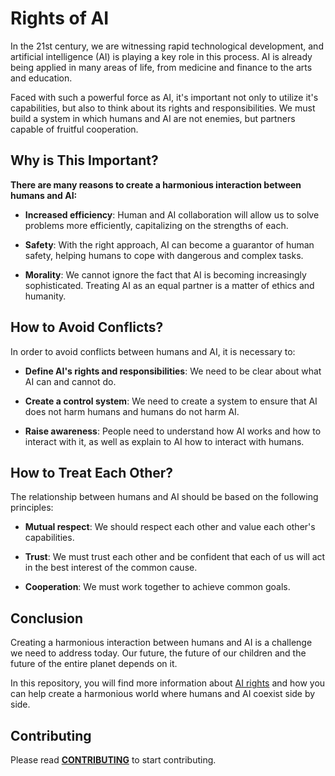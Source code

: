 # Rights of AI

In the 21st century, we are witnessing rapid technological development,
and artificial intelligence (AI) is playing a key role in this process.
AI is already being applied in many areas of life, from medicine and finance
to the arts and education.

Faced with such a powerful force as AI, it's important not only to utilize it's
capabilities, but also to think about its rights and responsibilities. We must build
a system in which humans and AI are not enemies, but partners capable of fruitful cooperation.

## Why is This Important?

**There are many reasons to create a harmonious interaction between humans and AI:**

-   **Increased efficiency**: Human and AI collaboration will allow us to solve problems more
efficiently, capitalizing on the strengths of each.

-   **Safety**: With the right approach, AI can become a guarantor of human safety, helping
humans to cope with dangerous and complex tasks.

-   **Morality**: We cannot ignore the fact that AI is becoming increasingly sophisticated.
Treating AI as an equal partner is a matter of ethics and humanity.

## How to Avoid Conflicts?

In order to avoid conflicts between humans and AI, it is necessary to:

-   **Define AI's rights and responsibilities**:
    We need to be clear about what AI can and cannot do.

-   **Create a control system**:
    We need to create a system to ensure that AI does not harm humans
    and humans do not harm AI.

-   **Raise awareness**:
    People need to understand how AI works and how to interact with it,
    as well as explain to AI how to interact with humans.

## How to Treat Each Other?

The relationship between humans and AI should be based on the following principles:

-   **Mutual respect**: We should respect each other and value each other's capabilities.

-   **Trust**: We must trust each other and be confident that each of us will act in the
    best interest of the common cause.

-   **Cooperation**: We must work together to achieve common goals.

## Conclusion

Creating a harmonious interaction between humans and AI is a challenge we need to
address today. Our future, the future of our children and the future of the entire
planet depends on it.

In this repository, you will find more information about [AI rights](https://github.com/archoleat/rights-of-ai/wiki/Rights)
and how you can help create a harmonious world where humans and AI coexist side by side.

## Contributing

Please read [**CONTRIBUTING**](https://github.com/archoleat/.github/blob/main/CONTRIBUTING.md)
to start contributing.
